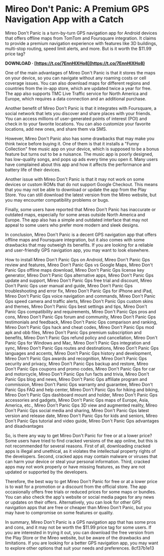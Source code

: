 
 
# Mireo Don't Panic: A Premium GPS Navigation App with a Catch
 
Mireo Don't Panic is a turn-by-turn GPS navigation app for Android devices that offers offline maps from TomTom and Foursquare integration. It claims to provide a premium navigation experience with features like 3D buildings, multi-stop routing, speed limit alerts, and more. But is it worth the $11.99 price tag?
 
**DOWNLOAD · [https://t.co/7EnnHlXHo8](https://t.co/7EnnHlXHo8)**


 
One of the main advantages of Mireo Don't Panic is that it stores the maps on your device, so you can navigate without any roaming costs or cell coverage issues. You can also download maps for different regions and countries from the in-app store, which are updated twice a year for free. The app also supports TMC Live Traffic service for North America and Europe, which requires a data connection and an additional purchase.
 
Another benefit of Mireo Don't Panic is that it integrates with Foursquare, a social network that lets you discover and share places with your friends. You can access millions of user-generated points of interest (POI) and check in to your favorite locations. You can also customize your favorite locations, add new ones, and share them via SMS.
 
However, Mireo Don't Panic also has some drawbacks that may make you think twice before buying it. One of them is that it installs a "Funny Collection" free music app on your device, which is supposed to be a bonus feature but turns out to be a nuisance. The music app is poorly designed, has low-quality songs, and pops up ads every time you open it. Many users have complained about this app and how it affects the performance and battery life of their devices.
 
Another issue with Mireo Don't Panic is that it may not work on some devices or custom ROMs that do not support Google Checkout. This means that you may not be able to download or update the app from the Play Store. You can still download the latest version from the Mireo website, but you may encounter compatibility problems or bugs.
 
Finally, some users have reported that Mireo Don't Panic has inaccurate or outdated maps, especially for some areas outside North America and Europe. The app also has a simple and outdated interface that may not appeal to some users who prefer more modern and sleek designs.
 
In conclusion, Mireo Don't Panic is a decent GPS navigation app that offers offline maps and Foursquare integration, but it also comes with some drawbacks that may outweigh its benefits. If you are looking for a reliable and user-friendly GPS navigation app, you may want to look elsewhere.
 
How to install Mireo Don't Panic Gps on Android,  Mireo Don't Panic Gps review and features,  Mireo Don't Panic Gps vs Google Maps,  Mireo Don't Panic Gps offline maps download,  Mireo Don't Panic Gps license key generator,  Mireo Don't Panic Gps alternative apps,  Mireo Don't Panic Gps update and support,  Mireo Don't Panic Gps free trial and discount,  Mireo Don't Panic Gps user manual and guide,  Mireo Don't Panic Gps troubleshooting and error fix,  Mireo Don't Panic Gps for iPhone and iPad,  Mireo Don't Panic Gps voice navigation and commands,  Mireo Don't Panic Gps speed camera and traffic alerts,  Mireo Don't Panic Gps custom skins and themes,  Mireo Don't Panic Gps best settings and tips,  Mireo Don't Panic Gps compatibility and requirements,  Mireo Don't Panic Gps pros and cons,  Mireo Don't Panic Gps forum and community,  Mireo Don't Panic Gps testimonials and feedback,  Mireo Don't Panic Gps comparison and ranking,  Mireo Don't Panic Gps hack and cheat codes,  Mireo Don't Panic Gps mod apk and obb files,  Mireo Don't Panic Gps premium subscription and benefits,  Mireo Don't Panic Gps refund policy and cancellation,  Mireo Don't Panic Gps for Windows and Mac,  Mireo Don't Panic Gps integration and sync,  Mireo Don't Panic Gps routes and destinations,  Mireo Don't Panic Gps languages and accents,  Mireo Don't Panic Gps history and development,  Mireo Don't Panic Gps awards and recognition,  Mireo Don't Panic Gps security and privacy,  Mireo Don't Panic Gps backup and restore,  Mireo Don't Panic Gps coupons and promo codes,  Mireo Don't Panic Gps for car and motorcycle,  Mireo Don't Panic Gps fun facts and trivia,  Mireo Don't Panic Gps blog and news,  Mireo Don't Panic Gps affiliate program and commission,  Mireo Don't Panic Gps warranty and guarantee,  Mireo Don't Panic Gps FAQ and help center,  Mireo Don't Panic Gps for hiking and biking,  Mireo Don't Panic Gps dashboard mount and holder,  Mireo Don't Panic Gps accessories and gadgets,  Mireo Don't Panic Gps maps of Europe, Asia, America, etc.,  Mireo Don't Panic Gps 3D view and augmented reality,  Mireo Don't Panic Gps social media and sharing,  Mireo Don't Panic Gps latest version and release date,  Mireo Don't Panic Gps for kids and seniors,  Mireo Don't Panic Gps tutorial and video guide,  Mireo Don't Panic Gps advantages and disadvantages
  
So, is there any way to get Mireo Don't Panic for free or at a lower price? Some users have tried to find cracked versions of the app online, but this is not recommended for several reasons. First of all, downloading cracked apps is illegal and unethical, as it violates the intellectual property rights of the developers. Second, cracked apps may contain malware or viruses that can harm your device or steal your personal information. Third, cracked apps may not work properly or have missing features, as they are not updated or supported by the developers.
 
Therefore, the best way to get Mireo Don't Panic for free or at a lower price is to wait for a promotion or a discount from the official store. The app occasionally offers free trials or reduced prices for some maps or bundles. You can also check the app's website or social media pages for any news or updates on their offers. Alternatively, you can look for other GPS navigation apps that are free or cheaper than Mireo Don't Panic, but you may have to compromise on some features or quality.
 
In summary, Mireo Don't Panic is a GPS navigation app that has some pros and cons, and it may not be worth the $11.99 price tag for some users. If you are interested in trying it out, you can download the free version from the Play Store or the Mireo website, but be aware of the drawbacks and limitations. If you are looking for a better GPS navigation app, you may want to explore other options that suit your needs and preferences.
 8cf37b1e13
 
